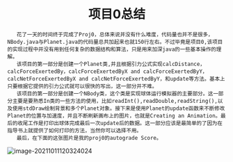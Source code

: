 <h1 align='center'>项目0总结</h1>

```
   花了一天的时间终于完成了Proj0，总体来说并没有什么难度，代码量也并不是很多，NBody.java与Planet.java的代码量总共加起来也就150行左右。不过毕竟是项目0,该项目的实现过程中并没有用到任何复杂的数据结构和算法，只是用来加深java的一些基本操作的理解。
   该项目的第一部分是创建一个Planet类,并且根据引力公式实现calcDistance，calcForceExertedBy，calcForceExertedByX and calcForceExertedByY，calcNetForceExertedByX and calcNetForceExertedByY，和update等方法。基本上只要根据它提供的引力公式就可以很快的写出，这一部分并不难。
   该项目的第一部分是创建一个NBody类，这个类是实现球体运行模拟器的主要部分。这一部分主要是要熟悉In类的一些方法的使用，比如readInt(),readDouble,readString(),以及使用stdDraw绘制背景和多个Planet对象。接下来是使用Planet的update函数来不断修改Planet的位置与加速度，并且不断刷新画布上的图片，也就是Creating an Animation。最后的收尾工作是打印出球体完成最后一次update后的数据。这一部分应该是最简单的了因为在指导书上就提供了如何打印的方法，当然你可以选择不用。
   最后，在下面的这张图片是我的proj0的autograde Score。
```



![image-20211011120324024](C:\Users\13047\AppData\Roaming\Typora\typora-user-images\image-20211011120324024.png)



